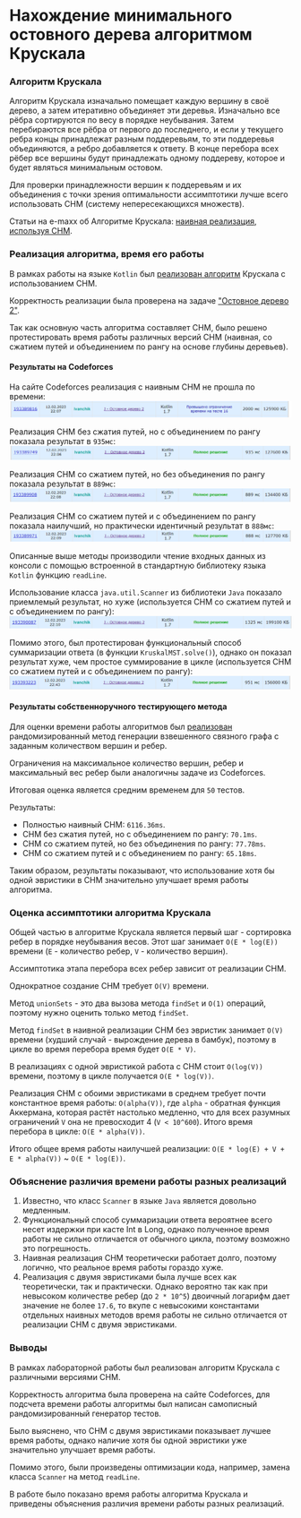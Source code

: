 # Нахождение минимального остовного дерева алгоритмом Крускала

### Алгоритм Крускала

Алгоритм Крускала изначально помещает каждую вершину в своё дерево, а затем итеративно объединяет эти деревья.
Изначально все рёбра сортируются по весу в порядке неубывания.
Затем перебираются все рёбра от первого до последнего,
и если у текущего ребра концы принадлежат разным поддеревьям, то эти поддеревья объединяются, а
ребро добавляется к ответу.
В конце перебора всех рёбер все вершины будут принадлежать одному поддереву,
которое и будет являться минимальным остовом.

Для проверки принадлежности вершин к поддеревьям и их объединения
с точки зрения оптимальности ассимптотики лучше всего использовать СНМ (систему непересекающихся множеств).

Статьи на e-maxx об Алгоритме Крускала: [наивная реализация](https://e-maxx.ru/algo/mst_kruskal),
[используя СНМ](https://e-maxx.ru/algo/mst_kruskal_with_dsu).

### Реализация алгоритма, время его работы

В рамках работы на языке `Kotlin` был [реализован алгоритм](./src/main/kotlin/KruskalMST.kt)
Крускала с использованием СНМ.

Корректность реализации была проверена на задаче
["Остовное дерево 2"](https://codeforces.com/group/CYMPFXi8zA/contest/254629/problem/J).

Так как основную часть алгоритма составляет СНМ,
было решено протестировать время работы различных версий СНМ
(наивная, со сжатием путей и объединением по рангу на основе глубины деревьев).

#### Результаты на Codeforces

На сайте Codeforces реализация с наивным СНМ не прошла по времени:
![img.png](images/img.png)

Реализация СНМ без сжатия путей, но с объединением по рангу показала результат в `935мс`:
![img.png](images/img2.png)

Реализация СНМ со сжатием путей, но без объединения по рангу показала результат в `889мс`:
![img.png](images/img3.png)

Реализация СНМ со сжатием путей и с объединением по рангу показала наилучший,
но практически идентичный результат в `888мс`:
![img.png](images/img4.png)

Описанные выше методы производили чтение входных данных из консоли
с помощью встроенной в стандартную библиотеку языка `Kotlin` функцию `readLine`.

Использование класса `java.util.Scanner` из библиотеки `Java` показало
приемлемый результат, но хуже (используется СНМ со сжатием путей и с объединением по рангу):
![img.png](images/img5.png)

Помимо этого, был протестирован функциональный способ суммаризации ответа
(в функции `KruskalMST.solve()`), однако он показал результат хуже, чем простое суммирование в цикле
(используется СНМ со сжатием путей и с объединением по рангу):
![img.png](images/img6.png)

#### Результаты собственноручного тестирующего метода

Для оценки времени работы алгоритмов был [реализован](./src/test/kotlin/TestKruskalTime.kt)
рандомизированный метод генерации взвешенного связного графа с заданным количеством вершин и ребер.

Ограничения на максимальное количество вершин, ребер и максимальный вес
ребер были аналогичны задаче из Codeforces.

Итоговая оценка является средним временем для `50` тестов.

Результаты:

* Полностью наивный СНМ: `6116.36ms`.
* СНМ без сжатия путей, но с объединением по рангу: `70.1ms`.
* СНМ со сжатием путей, но без объединения по рангу: `77.78ms`.
* СНМ со сжатием путей и с объединением по рангу: `65.18ms`.

Таким образом, результаты показывают, что использование хотя бы
одной эвристики в СНМ значительно улучшает время работы алгоритма.

### Оценка ассимптотики алгоритма Крускала

Общей частью в алгоритме Крускала является первый шаг - сортировка ребер в порядке неубывания весов.
Этот шаг занимает `O(E * log(E))` времени (`E` - количество ребер, `V` - количество вершин).

Ассимптотика этапа перебора всех ребер зависит от реализации СНМ.

Однократное создание СНМ требует `O(V)` времени.

Метод `unionSets` - это два вызова метода `findSet` и `O(1)` операций,
поэтому нужно оценить только метод `findSet`.

Метод `findSet` в наивной реализации СНМ без эвристик занимает `O(V)` времени
(худший случай - вырождение дерева в бамбук), поэтому в цикле во время перебора время будет `O(E * V)`.

В реализациях с одной эвристикой работа с СНМ стоит `O(log(V))` времени,
поэтому в цикле получается `O(E * log(V))`.

Реализация СНМ с обоими эвристиками в среднем требует почти константное время работы: `O(alpha(V))`,
где `alpha` - обратная функция Аккермана, которая растёт настолько медленно,
что для всех разумных ограничений `V` она не превосходит 4 (`V < 10^600`).
Итого время перебора в цикле: `O(E * alpha(V))`.

Итого общее время работы наилучшей реализации: `O(E * log(E) + V + E * alpha(V))` ~ `O(E * log(E))`.

### Объяснение различия времени работы разных реализаций

1. Известно, что класс `Scanner` в языке `Java` является довольно медленным.
2. Функциональный способ суммаризации ответа вероятнее всего несет издержки при касте Int в Long,
   однако полученное время работы не сильно отличается от обычного цикла, поэтому возможно это погрешность.
3. Наивная реализация СНМ теоретически работает долго,
   поэтому логично, что реальное время работы гораздо хуже.
4. Реализация с двумя эвристиками была лучше всех как теоретически, так и практически.
   Однако вероятно так как при невысоком количестве ребер (до `2 * 10^5`)
   двоичный логарифм дает значение не более `17.6`,
   то вкупе с невысокими константами отдельных наивных методов время работы не сильно
   отличается от реализации СНМ с двумя эвристиками.

### Выводы

В рамках лабораторной работы был реализован алгоритм Крускала с различными версиями СНМ.

Корректность алгоритма была проверена на сайте Codeforces,
для подсчета времени работы алгоритмы был написан самописный рандомизированный генератор тестов.

Было выяснено, что СНМ с двумя эвристиками показывает лучшее время работы,
однако наличие хотя бы одной эвристики уже значительно улучшает время работы.

Помимо этого, были произведены оптимизации кода, например, замена класса `Scanner` на метод `readLine`.

В работе было показано время работы алгоритма Крускала и
приведены объяснения различия времени работы разных реализаций.